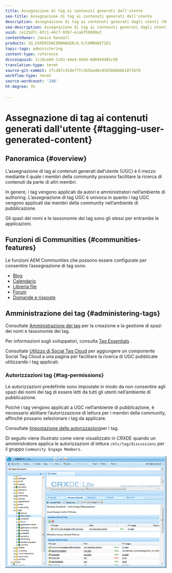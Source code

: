 ```yaml
---
title: Assegnazione di tag ai contenuti generati dall'utente
seo-title: Assegnazione di tag ai contenuti generati dall'utente
description: Assegnazione di tag ai contenuti generati dagli utenti (UGC, user generated content) è il modo in cui i membri della community possono aiutare altri membri a cercare contenuti
seo-description: Assegnazione di tag ai contenuti generati dagli utenti (UGC, user generated content) è il modo in cui i membri della community possono aiutare altri membri a cercare contenuti
uuid: ce125d7c-6fc1-44c7-9f67-eca6f599d8e3
contentOwner: Janice Kendall
products: SG_EXPERIENCEMANAGER/6.5/COMMUNITIES
topic-tags: administering
content-type: reference
discoiquuid: 1cc8ce66-2c03-44e4-9ddd-8d6944d85c99
translation-type: tm+mt
source-git-commit: 2fcd87cd1def7fc265ba40c83b50db86618f3b70
workflow-type: tm+mt
source-wordcount: '248'
ht-degree: 3%

---
```



# Assegnazione di tag ai contenuti generati dall&#39;utente {#tagging-user-generated-content}

## Panoramica {#overview}

L’assegnazione di tag ai contenuti generati dall’utente (UGC) è il mezzo mediante il quale i membri della community possono facilitare la ricerca di contenuti da parte di altri membri.

In genere, i tag vengono applicati da autori e amministratori nell’ambiente di authoring. L’assegnazione di tag UGC è univoca in quanto i tag UGC vengono applicati dai membri della community nell’ambiente di pubblicazione.

Gli spazi dei nomi e le tassonomie dei tag sono gli stessi per entrambe le applicazioni.

## Funzioni di Communities {#communities-features}

Le  funzioni AEM Communities che possono essere configurate per consentire l’assegnazione di tag sono:

* [Blog](blog-feature.md)
* [Calendario](calendar.md)
* [Libreria file](file-library.md)
* [Forum](forum.md#configuretheaddedforum)
* [Domande e risposte](working-with-qna.md)

## Amministrazione dei tag {#administering-tags}

Consultate [Amministrazione dei tag](../../help/sites-administering/tags.md#tagging-console) per la creazione e la gestione di spazi dei nomi e tassonomie dei tag.

Per informazioni sugli sviluppatori, consulta [Tag Essentials](tag.md) .

Consultate [Utilizzo di Social Tag Cloud](tagcloud.md) per aggiungere un componente Social Tag Cloud a una pagina per facilitare la ricerca di UGC pubblicate utilizzando i tag applicati.

### Autorizzazioni tag {#tag-permissions}

Le autorizzazioni predefinite sono impostate in modo da non consentire agli spazi dei nomi dei tag di essere letti da tutti gli utenti nell’ambiente di pubblicazione.

Poiché i tag vengono applicati a UGC nell’ambiente di pubblicazione, è necessario abilitare l’autorizzazione di lettura per i membri della community, affinché possano selezionare i tag da applicare.

Consultate [Impostazione delle autorizzazioni](../../help/sites-administering/tags.md#setting-tag-permissions)per i tag.

Di seguito viene illustrato come viene visualizzato in CRXDE quando un amministratore applica le autorizzazioni di lettura `/etc/tag/discussions` per il gruppo `Community Engage Members`.

![tag-permissions](assets/tag-permissions.png)

